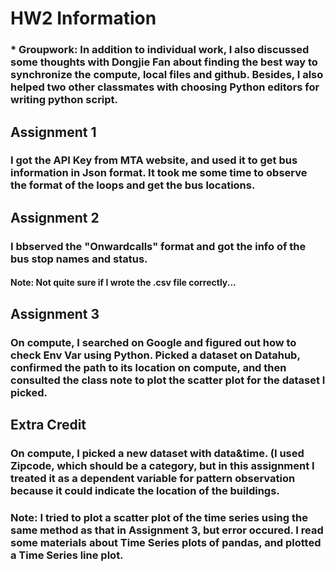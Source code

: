 # HW2 Information

### * Groupwork: In addition to individual work, I also discussed some thoughts with Dongjie Fan about finding the best way to synchronize the compute, local files and github. Besides, I also helped two other classmates with choosing Python editors for writing python script. 

## Assignment 1
### I got the API Key from MTA website, and used it to get bus information in Json format. It took me some time to observe the format of the loops and get the bus locations. 

## Assignment 2
### I bbserved the "Onwardcalls" format and got the info of the bus stop names and status. 
#### Note: Not quite sure if I wrote the .csv file correctly... 

## Assignment 3
### On compute, I searched on Google and figured out how to check Env Var using Python. Picked a dataset on Datahub, confirmed the path to its location on compute, and then consulted the class note to plot the scatter plot for the dataset I picked.

## Extra Credit
### On compute, I picked a new dataset with data&time. (I used Zipcode, which should be a category, but in this assignment I treated it as a dependent variable for pattern observation because it could indicate the location of the buildings.
### Note: I tried to plot a scatter plot of the time series using the same method as that in Assignment 3, but error occured. I read some materials about Time Series plots of pandas, and plotted a Time Series line plot.



